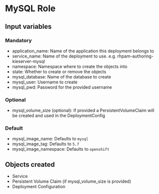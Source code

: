 # MySQL Role

## Input variables

### Mandatory
* application_name: Name of the application this deployment belongs to
* service_name: Name of the deployment to use. e.g. rhpam-authoring-kieserver-mysql
* namespace: Namespace where to create the objects into
* state: Whether to create or remove the objects
* mysql_database: Name of the database to create
* mysql_user: Username to create
* mysql_pwd: Password for the provided username

### Optional

* mysql_volume_size (optional): If provided a PersistentVolumeClaim will be created and used in the DeploymentConfig

### Default

* mysql_image_name: Defaults to `mysql`
* mysql_image_tag: Defaults to `5.7`
* mysql_image_namespace: Defaults to `openshift`

## Objects created

* Service
* Persistent Volume Claim (if mysql_volume_size is provided)
* Deployment Configuration

